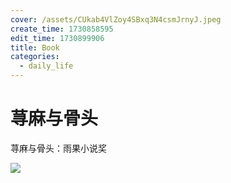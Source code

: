 ```yaml
---
cover: /assets/CUkab4VlZoy4SBxq3N4csmJrnyJ.jpeg
create_time: 1730858595
edit_time: 1730899906
title: Book
categories:
  - daily_life
---
```



# 荨麻与骨头

荨麻与骨头：雨果小说奖

<img src="/assets/UQPrbg0NdosLPXxn0qpcvJfinef.png" src-width="753" class="markdown-img m-auto" src-height="749" align="center"/>

